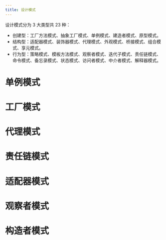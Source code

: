 ```yaml
---
title: 设计模式
---
```


设计模式分为 3 大类型共 23 种：
* 创建型：工厂方法模式、抽象工厂模式、单例模式、建造者模式、原型模式。
* 结构型：适配器模式、装饰器模式、代理模式、外观模式、桥接模式、组合模式、享元模式。
* 行为型：策略模式、模板方法模式、观察者模式、迭代子模式、责任链模式、命令模式、备忘录模式、状态模式、访问者模式、中介者模式、解释器模式。
<!-- more -->

# 单例模式

# 工厂模式

# 代理模式

# 责任链模式

# 适配器模式

# 观察者模式

# 构造者模式
